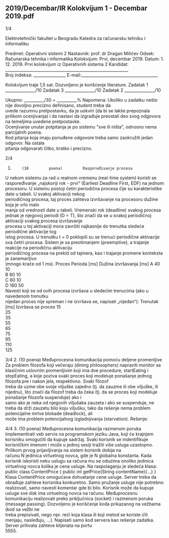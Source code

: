 2019/Decembar/IR Kolokvijum 1 - Decembar 2019.pdf
--------------------------------------------------------------------------------


1/4 
 
Elektrotehnički fakultet u Beogradu 
Katedra za računarsku tehniku i informatiku 
 
Predmet:      Operativni      sistemi      2 
Nastavnik:   prof. dr Dragan Milićev 
Odsek: Računarska tehnika i informatika 
Kolokvijum: Prvi, decembar 2019. 
Datum: 1. 12. 2019. 
Prvi kolokvijum iz Operativnih sistema 2 
Kandidat:     _____________________________________________________________     
Broj indeksa: ________________  E-mail:______________________________________ 
 
Kolokvijum traje 1,5 sat. Dozvoljeno je korišćenje literature. 
Zadatak 1 _______________/10   Zadatak 3 _______________/10 
Zadatak 2        _______________/10                                
 
Ukupno: __________/30 = __________% 
Napomena:     Ukoliko  u  zadatku  nešto  nije  dovoljno  precizno  definisano,  student  treba  da  
uvede razumnu pretpostavku, da je uokviri (da bi se lakše prepoznala prilikom ocenjivanja) i 
da  nastavi  da  izgrađuje  preostali  deo  svog  odgovora  na  temeljima  uvedene  pretpostavke.  
Ocenjivanje  unutar  potpitanja  je  po  sistemu  "sve  ili  ništa",  odnosno  nema  parcijalnih  poena.  
Kod  pitanja  koja  imaju  ponuđene  odgovore  treba  samo zaokružiti  jedan  odgovor.  Na  ostala  
pitanja odgovarati čitko, kratko i precizno. 
 

2/4 
1.         (10         poena)         Raspoređivanje procesa 
U  nekom  sistemu  za  rad  u  realnom  vremenu  (real-time  system)  koristi  se  raspoređivanje 
„najskoriji rok - prvi“ (Earliest Deadline First, EDF) na jednom procesoru. U sistemu postoji 
četiri  periodična  procesa  čije  su  karakteristike  date  u  tabeli.  U  svakoj  aktivaciji  nekog  
periodičnog  procesa,  taj  proces  zahteva  izvršavanje  na  procesoru  dužine  koja  je  vrlo  malo  
manja od vrednosti date u tabeli. Vremenski rok (deadline) svakog procesa jednak je njegovoj 
periodi  (D = T),  što  znači  da  se  u  svakoj  periodičnoj  aktivaciji  svakog  procesa  izvršavanje  
procesa u toj aktivaciji mora završiti najkasnije do trenutka sledeće periodične  aktivacije  tog  
istog procesa. U trenutku t = 0 poklopili su se trenuci periodične aktivacije sva četiri procesa. 
Sistem   je   sa   preotimanjem   (preemptive),   a   trajanje   reakcije   na   periodičnu   aktivaciju   
periodičnog  procesa  na  prekid  od  tajmera,  kao  i  trajanje  promene  konteksta  je  zanemarljivo  
(mnogo kraće od 1 ms). 
Proces             Perioda             [ms]             Dužina izvršavanja [ms] 
A                         40                         10                         
B                         80                         10                         
C                         60                         10                         
D                        160                        50                        
Navesti  koji  se  od  ovih  procesa  izvršava  u  sledećim  trenucima  (ako  u  navedenom  trenutku  
nijedan proces nije spreman i ne izvršava se, napisati „nijedan“): 
Trenutak [ms] Izvršava se 
proces 
15                                                          
25                                                          
35                                                          
55                                                          
65                                                          
75                                                          
95                                                          
110                                                        
125                                                        
 

3/4 
2. (10 poena) Međuprocesna komunikacija pomoću deljene promenljive 
Za  problem  filozofa  koji  večeraju  (dining  philosophers)  napraviti  monitor  sa  klasičnim 
uslovnim promenljivim koji ima dve procedure, startEating i stopEating, a koje poziva svaki 
proces  koji  modeluje  ponašanje  jednog  filozofa  pre  i  nakon  jela,  respektivno.  Svaki  filozof  
treba da uzme obe svoje viljuške zajedno (tj. da zauzme ili obe viljuške, ili nijednu), što znači 
da  filozof  treba  da  čeka  (tj.  da  se  proces  koji  modeluje  ponašanje  filozofa  suspenduje)  ako  i  
samo ako je neka od njegovih viljušaka zauzeta i ako se suspenduje, ne treba da drži zauzetu 
bilo  koju  viljušku,  tako  da  rešenje  nema  problem  potencijalne  mrtve  blokade  (deadlock),  ali  
može ima problem potencijalnog izgladnjivanja (starvation). 
Rešenje: 
 

4/4 
3. (10 poena) Međuprocesna komunikacija razmenom poruka  
Implementirati veb servis na programskom jeziku Java, koji će krajnjem korisniku omogućiti 
da kupuje sadržaj. Svaki korisnik se indentifikuje korisničkim imenom i može u jednoj sesiji 
tražiti  više  usluga  uzastopno.  Prilikom  prvog  prijavljivanja  na  sistem  korisnik  dobija  na  
računu N jedinica virtuelnog novca, gde je N globalna konstanta. Kada korisnik iskoristi neku 
uslugu sa računa mu se oduzima onoliko jedinica virtuelnog novca kolika je cena usluge. Na 
raspolaganju je sledeća klasa: 
public class ContentPrice { 
     public int getPrice(String contentName){...} 
} 
Klasa ContentPrice omogućava dohvatanje cene usluge. Server treba da obrađuje zahteve 
korisnika konkuretno. Samo pružanje usluge nije potrebno realizovati, samo navesti komentar 
gde bi bilo. Korisnik može da kupuje usluge sve dok ima virtuelnog novca na računu. 
Međuprocesnu  komunikaciju  realizovati  preko  priključnica  (socket)  i  razmenom  poruka  
(message  passing).  Dozvoljeno  je  korišćenje  koda  prikazanog  na  vežbama  (kod  sa  vežbi  ne  
treba prepisivati, nego npr. reći koja klasa ili koji metod se koriste i/ili menjaju, nasleđuju, ...). 
Napisati  samo  kod  servera  kao  rešenje  zadatka.  Server  prihvata  zahteve  klijenata  na  portu  
5555. 
